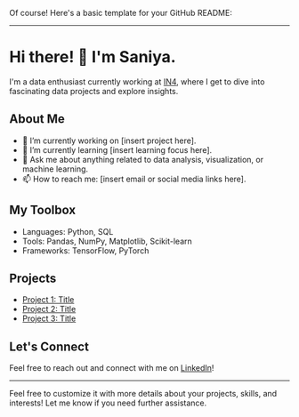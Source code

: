 Of course! Here's a basic template for your GitHub README:

---

# Hi there! 👋 I'm Saniya.

I'm a data enthusiast currently working at [IN4](https://www.example.com/in4), where I get to dive into fascinating data projects and explore insights.

## About Me

- 🔭 I’m currently working on [insert project here].
- 🌱 I’m currently learning [insert learning focus here].
- 💬 Ask me about anything related to data analysis, visualization, or machine learning.
- 📫 How to reach me: [insert email or social media links here].

## My Toolbox

- Languages: Python, SQL
- Tools: Pandas, NumPy, Matplotlib, Scikit-learn
- Frameworks: TensorFlow, PyTorch

## Projects

- [Project 1: Title](link)
- [Project 2: Title](link)
- [Project 3: Title](link)

## Let's Connect

Feel free to reach out and connect with me on [LinkedIn](https://www.linkedin.com/in/saniya)!

---

Feel free to customize it with more details about your projects, skills, and interests! Let me know if you need further assistance.
